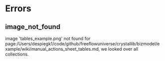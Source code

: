 # Errors



## image_not_found 

image 'tables_example.png' not found for page:/Users/despiegk1/code/github/freeflowuniverse/crystallib/bizmodel/example/wiki/manual_actions_sheet_tables.md, we looked over all collections.

